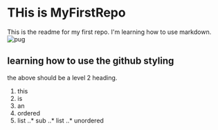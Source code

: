# THis is MyFirstRepo

This is the readme for my first repo. I'm learning how to use markdown. 
![pug](http://3.bp.blogspot.com/-4cfI7C_SoHM/TgqBux0m4_I/AAAAAAAAEck/mPypCzFwBmY/s1600/tumblr_l77anb9n3M1qzvmtfo1_500.jpg)

## learning how to use the github styling

the above should be a level 2 heading.

1. this
2. is
3. an 
4. ordered
5. list
..* sub
..* list
..* unordered 
